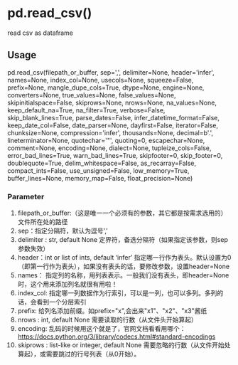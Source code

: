 # pd.read_csv()
read csv as dataframe
## Usage
pd.read_csv(filepath_or_buffer, sep=',', delimiter=None, header='infer', names=None, index_col=None, usecols=None, squeeze=False, prefix=None, mangle_dupe_cols=True, dtype=None, engine=None, converters=None, true_values=None, false_values=None, skipinitialspace=False, skiprows=None, nrows=None, na_values=None, keep_default_na=True, na_filter=True, verbose=False, skip_blank_lines=True, parse_dates=False, infer_datetime_format=False, keep_date_col=False, date_parser=None, dayfirst=False, iterator=False, chunksize=None, compression='infer', thousands=None, decimal=b'.', lineterminator=None, quotechar='"', quoting=0, escapechar=None, comment=None, encoding=None, dialect=None, tupleize_cols=False, error_bad_lines=True, warn_bad_lines=True, skipfooter=0, skip_footer=0, doublequote=True, delim_whitespace=False, as_recarray=False, compact_ints=False, use_unsigned=False, low_memory=True, buffer_lines=None, memory_map=False, float_precision=None)

### Parameter
1. filepath_or_buffer:（这是唯一一个必须有的参数，其它都是按需求选用的）文件所在处的路径
2. sep：指定分隔符，默认为逗号','
3. delimiter : str, default None 定界符，备选分隔符（如果指定该参数，则sep参数失效）
4. header：int or list of ints, default ‘infer’ 指定哪一行作为表头。默认设置为0（即第一行作为表头），如果没有表头的话，要修改参数，设置header=None
5. names： 指定列的名称，用列表表示。一般我们没有表头，即header=None时，这个用来添加列名就很有用啦！
6. index_col: 指定哪一列数据作为行索引，可以是一列，也可以多列。多列的话，会看到一个分层索引
7. prefix: 给列名添加前缀。如prefix="x",会出来"x1"、"x2"、"x3"酱纸
8. nrows : int, default None 需要读取的行数（从文件头开始算起）
9. encoding: 乱码的时候用这个就是了，官网文档看看用哪个： https://docs.python.org/3/library/codecs.html#standard-encodings
10. skiprows : list-like or integer, default None 需要忽略的行数（从文件开始处算起），或需要跳过的行号列表（从0开始）。
